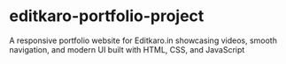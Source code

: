 # editkaro-portfolio-project
A responsive portfolio website for Editkaro.in showcasing videos, smooth navigation, and modern UI built with HTML, CSS, and JavaScript

